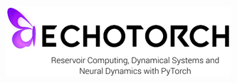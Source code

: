 <p align="center"><img src="https://github.com/nschaetti/echotorch.github.io/blob/main/images/echotorch_complete.png?raw=true" /></p>
